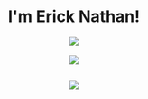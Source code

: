 <body>
<header>
 <h1 align="center">I'm Erick Nathan!</h1>
 
 <a href="https://github.com/rcknathan">
  <img align="center" src="https://github-readme-stats.vercel.app/api?username=rcknathan&show_icons=true&theme=radical"/>
 </a>
 <br>
 <br>
 <a href="https://github.com/rcknathan">
  <img align="center" src="https://github-readme-stats.vercel.app/api/top-langs/?username=rcknathan&layout=compact&theme=radical"/>
 </a>
  
 ##
 
<a href="mailto:ericknathan.dev@gmail.com">
<image src="https://img.shields.io/badge/Gmail-D14836?style=for-the-badge&logo=gmail&logoColor=white"/>
</a>
 
 </header>
 </body>
